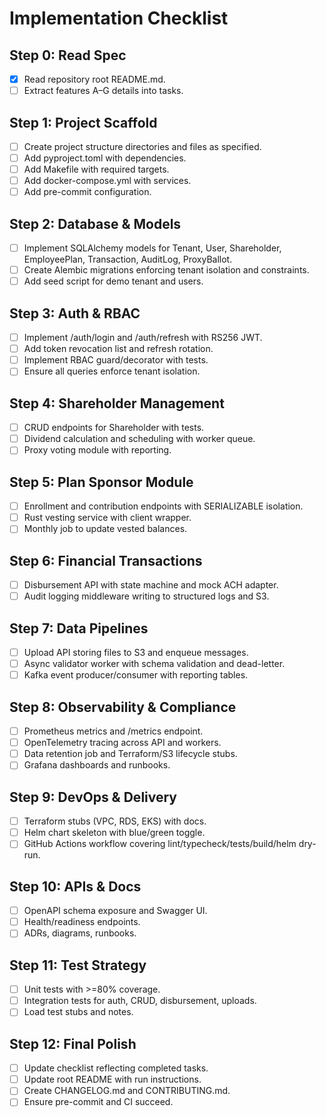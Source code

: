 # Implementation Checklist

## Step 0: Read Spec
- [x] Read repository root README.md.
- [ ] Extract features A–G details into tasks.

## Step 1: Project Scaffold
- [ ] Create project structure directories and files as specified.
- [ ] Add pyproject.toml with dependencies.
- [ ] Add Makefile with required targets.
- [ ] Add docker-compose.yml with services.
- [ ] Add pre-commit configuration.

## Step 2: Database & Models
- [ ] Implement SQLAlchemy models for Tenant, User, Shareholder, EmployeePlan, Transaction, AuditLog, ProxyBallot.
- [ ] Create Alembic migrations enforcing tenant isolation and constraints.
- [ ] Add seed script for demo tenant and users.

## Step 3: Auth & RBAC
- [ ] Implement /auth/login and /auth/refresh with RS256 JWT.
- [ ] Add token revocation list and refresh rotation.
- [ ] Implement RBAC guard/decorator with tests.
- [ ] Ensure all queries enforce tenant isolation.

## Step 4: Shareholder Management
- [ ] CRUD endpoints for Shareholder with tests.
- [ ] Dividend calculation and scheduling with worker queue.
- [ ] Proxy voting module with reporting.

## Step 5: Plan Sponsor Module
- [ ] Enrollment and contribution endpoints with SERIALIZABLE isolation.
- [ ] Rust vesting service with client wrapper.
- [ ] Monthly job to update vested balances.

## Step 6: Financial Transactions
- [ ] Disbursement API with state machine and mock ACH adapter.
- [ ] Audit logging middleware writing to structured logs and S3.

## Step 7: Data Pipelines
- [ ] Upload API storing files to S3 and enqueue messages.
- [ ] Async validator worker with schema validation and dead-letter.
- [ ] Kafka event producer/consumer with reporting tables.

## Step 8: Observability & Compliance
- [ ] Prometheus metrics and /metrics endpoint.
- [ ] OpenTelemetry tracing across API and workers.
- [ ] Data retention job and Terraform/S3 lifecycle stubs.
- [ ] Grafana dashboards and runbooks.

## Step 9: DevOps & Delivery
- [ ] Terraform stubs (VPC, RDS, EKS) with docs.
- [ ] Helm chart skeleton with blue/green toggle.
- [ ] GitHub Actions workflow covering lint/typecheck/tests/build/helm dry-run.

## Step 10: APIs & Docs
- [ ] OpenAPI schema exposure and Swagger UI.
- [ ] Health/readiness endpoints.
- [ ] ADRs, diagrams, runbooks.

## Step 11: Test Strategy
- [ ] Unit tests with >=80% coverage.
- [ ] Integration tests for auth, CRUD, disbursement, uploads.
- [ ] Load test stubs and notes.

## Step 12: Final Polish
- [ ] Update checklist reflecting completed tasks.
- [ ] Update root README with run instructions.
- [ ] Create CHANGELOG.md and CONTRIBUTING.md.
- [ ] Ensure pre-commit and CI succeed.
